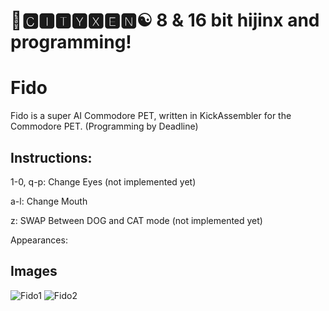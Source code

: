 # 🌆🅲🅸🆃🆈🆇🅴🅽☯️ 8 & 16 bit hijinx and programming!

# Fido

Fido is a super AI Commodore PET, written in KickAssembler for the Commodore PET. (Programming by Deadline)

## Instructions:

1-0, q-p: Change Eyes (not implemented yet)

a-l: Change Mouth

z: SWAP Between DOG and CAT mode (not implemented yet)

Appearances:

## Images

![Fido1](https://raw.githubusercontent.com/cityxen/APMs/master/Fido%20(Commodore%20PET)/images/fido1.JPG)
![Fido2](https://raw.githubusercontent.com/cityxen/APMs/master/Fido%20(Commodore%20PET)/images/fido2.JPG)


